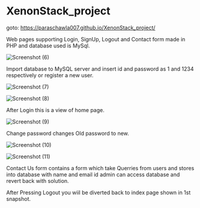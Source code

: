 # XenonStack_project

goto: https://paraschawla007.github.io/XenonStack_project/

Web pages supporting Login, SignUp, Logout and Contact form made in PHP and database used is MySql.

![Screenshot (6)](https://user-images.githubusercontent.com/56473661/196724888-e1884439-a75f-446b-ac9f-c46cd9a3274b.png)

Import database to MySQL server and insert id and password as 1 and 1234 respectively or register a new user.

![Screenshot (7)](https://user-images.githubusercontent.com/56473661/196724902-17bb9ce1-ef6e-478a-a095-2237360d2f3c.png)

![Screenshot (8)](https://user-images.githubusercontent.com/56473661/196724908-c9cb070e-11a0-4a94-a942-4588117c8b3c.png)

After Login this is a view of home page.

![Screenshot (9)](https://user-images.githubusercontent.com/56473661/196724916-f6e4f4ff-72a8-4bd0-a228-417dd9e93bf4.png)

Change password changes Old password to new.

![Screenshot (10)](https://user-images.githubusercontent.com/56473661/196724926-c303adc6-0227-47b7-9227-3ecda1cf88aa.png)

![Screenshot (11)](https://user-images.githubusercontent.com/56473661/196724932-f33c3ad6-e6de-4dd6-85b9-1f56b5b59597.png)

Contact Us form contains a form which take Querries from users and stores into database with name and email id admin can access database and revert back with solution.

After Pressing Logout you wiil be diverted back to index page shown in 1st snapshot.
